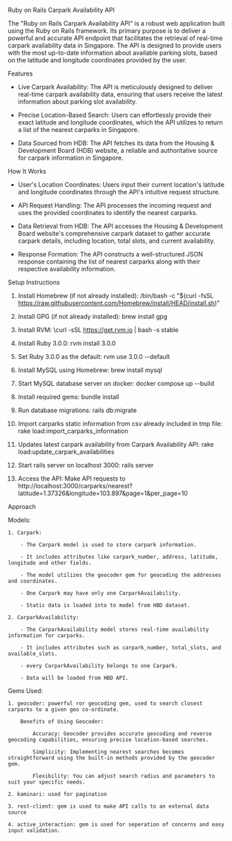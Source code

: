 
Ruby on Rails Carpark Availability API


The "Ruby on Rails Carpark Availability API" is a robust web application built using the Ruby on Rails framework. Its primary purpose is to deliver a powerful and accurate API endpoint that facilitates the retrieval of real-time carpark availability data in Singapore. The API is designed to provide users with the most up-to-date information about available parking slots, based on the latitude and longitude coordinates provided by the user.



Features

- Live Carpark Availability: The API is meticulously designed to deliver real-time carpark availability data, ensuring that users receive the latest information about parking slot availability.

- Precise Location-Based Search: Users can effortlessly provide their exact latitude and longitude coordinates, which the API utilizes to return a list of the nearest carparks in Singapore.

- Data Sourced from HDB: The API fetches its data from the Housing & Development Board (HDB) website, a reliable and authoritative source for carpark information in Singapore.


How It Works

- User's Location Coordinates: Users input their current location's latitude and longitude coordinates through the API's intuitive request structure.

- API Request Handling: The API processes the incoming request and uses the provided coordinates to identify the nearest carparks.

- Data Retrieval from HDB: The API accesses the Housing & Development Board website's comprehensive carpark dataset to gather accurate carpark details, including location, total slots, and current availability.

- Response Formation: The API constructs a well-structured JSON response containing the list of nearest carparks along with their respective availability information.

Setup Instructions


1. Install Homebrew (if not already installed):
	/bin/bash -c "$(curl -fsSL https://raw.githubusercontent.com/Homebrew/install/HEAD/install.sh)"

2. Install GPG (if not already installed):
	brew install gpg

3. Install RVM:
	\curl -sSL https://get.rvm.io | bash -s stable

4. Install Ruby 3.0.0:
	rvm install 3.0.0

5. Set Ruby 3.0.0 as the default:
	rvm use 3.0.0 --default

6. Install MySQL using Homebrew:
	brew install mysql

7. Start MySQL database server on docker:
	docker compose up --build

8. Install required gems:
	bundle install

9. Run database migrations:
	rails db:migrate

10. Import carparks static information from csv already included in tmp file:
	rake load:import_carparks_information

11. Updates latest carpark availability from Carpark Availability API:
	rake load:update_carpark_availabilities

12. Start rails server on localhost 3000:
	rails server

13.	Access the API:
	Make API requests to http://localhost:3000/carparks/nearest?latitude=1.37326&longitude=103.897&page=1&per_page=10

Approach


Models:

	1. Carpark:

		- The Carpark model is used to store carpark information.

		- It includes attributes like carpark_number, address, latitude, longitude and other fields.

		- The model utilizes the geocoder gem for geocoding the addresses and coordinates.

		- One Carpark may have only one CarparkAvailability.

		- Static data is loaded into to model from HBD dataset.

	2. CarparkAvailability:

		- The CarparkAvailability model stores real-time availability information for carparks.

		- It includes attributes such as carpark_number, total_slots, and available_slots.

		- every CarparkAvailability belongs to one Carpark.

		- Data will be loaded from HBD API.


Gems Used:

	1. geocoder: powerful ror geocoding gem, used to search closest carparks to a given geo co-ordinate.

		Benefits of Using Geocoder: 

			Accuracy: Geocoder provides accurate geocoding and reverse geocoding capabilities, ensuring precise location-based searches.

			Simplicity: Implementing nearest searches becomes straightforward using the built-in methods provided by the geocoder gem.

			Flexibility: You can adjust search radius and parameters to suit your specific needs.

	2. kaminari: used for pagination

	3. rest-client: gem is used to make API calls to an external data source

	4. active_interaction: gem is used for seperation of concerns and easy input validation.








